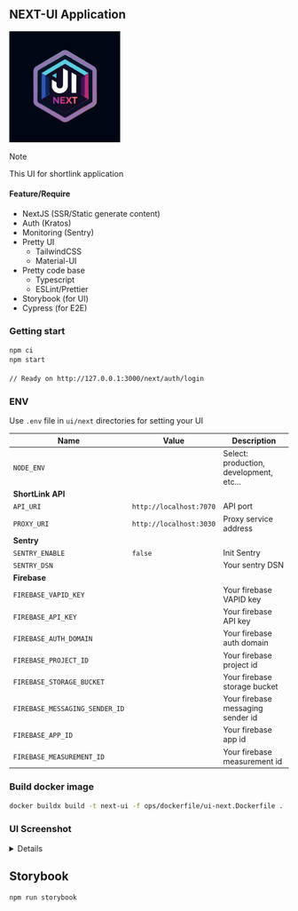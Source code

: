 ## NEXT-UI Application

<img width='200' height='200' src="./docs/public/logo.svg">

> [!NOTE]
> This UI for shortlink application

#### Feature/Require

- NextJS (SSR/Static generate content)
- Auth (Kratos)
- Monitoring (Sentry)
- Pretty UI
  - TailwindCSS
  - Material-UI
- Pretty code base
  - Typescript
  - ESLint/Prettier
- Storybook (for UI)
- Cypress (for E2E)

### Getting start

```bash
npm ci
npm start

// Ready on http://127.0.0.1:3000/next/auth/login
```

### ENV

Use `.env` file in `ui/next` directories for setting your UI

| Name                           | Value                   | Description                             |
| ------------------------------ | ----------------------- | --------------------------------------- |
| `NODE_ENV`                     |                         | Select: production, development, etc... |
| **ShortLink API**              |                         |                                         |
| `API_URI`                      | `http://localhost:7070` | API port                                |
| `PROXY_URI`                    | `http://localhost:3030` | Proxy service address                   |
| **Sentry**                     |                         |                                         |
| `SENTRY_ENABLE`                | `false`                 | Init Sentry                             |
| `SENTRY_DSN`                   |                         | Your sentry DSN                         |
| **Firebase**                   |                         |                                         |
| `FIREBASE_VAPID_KEY`           |                         | Your firebase VAPID key                 |
| `FIREBASE_API_KEY`             |                         | Your firebase API key                   |
| `FIREBASE_AUTH_DOMAIN`         |                         | Your firebase auth domain               |
| `FIREBASE_PROJECT_ID`          |                         | Your firebase project id                |
| `FIREBASE_STORAGE_BUCKET`      |                         | Your firebase storage bucket            |
| `FIREBASE_MESSAGING_SENDER_ID` |                         | Your firebase messaging sender id       |
| `FIREBASE_APP_ID`              |                         | Your firebase app id                    |
| `FIREBASE_MEASUREMENT_ID`      |                         | Your firebase measurement id            |

### Build docker image

```bash
docker buildx build -t next-ui -f ops/dockerfile/ui-next.Dockerfile .
```

### UI Screenshot

<details>

| Describe   | Screenshot                         |
| ---------- | ---------------------------------- |
| Link Table | ![link table](docs/next-js-ui.png) |

</details>

## Storybook

```bash
npm run storybook
```
